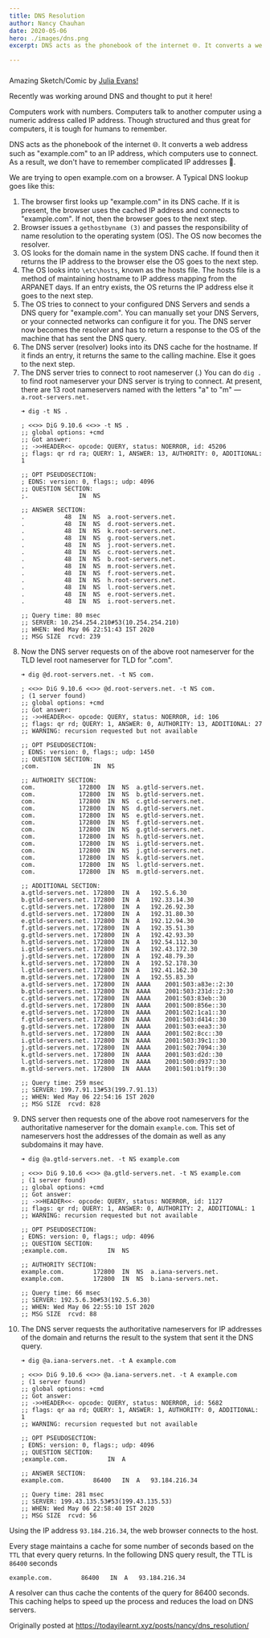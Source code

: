 ```yaml
---
title: DNS Resolution
author: Nancy Chauhan
date: 2020-05-06
hero: ./images/dns.png
excerpt: DNS acts as the phonebook of the internet 🌐. It converts a web address such as "example.com" to an IP address, which computers use to connect. As a result, we don't have to remember complicated IP addresses 🤩.

---
```


#####
Amazing Sketch/Comic by [Julia Evans!](https://twitter.com/b0rk?ref_src=twsrc%5Egoogle%7Ctwcamp%5Eserp%7Ctwgr%5Eauthor)

Recently was working around DNS and thought to put it here!

Computers work with numbers. Computers talk to another computer using a numeric address called IP address. Though structured and thus great for computers, it is tough for humans to remember.

DNS acts as the phonebook of the internet 🌐. It converts a web address such as "example.com" to an IP address, which computers use to connect. As a result, we don't have to remember complicated IP addresses 🤩.

We are trying to open example.com on a browser. A Typical DNS lookup goes like this:

1. The browser first looks up "example.com" in its DNS cache. If it is present, the browser uses the cached IP address and connects to "example.com". If not, then the browser goes to the next step.
2. Browser issues a `gethostbyname (3)` and passes the responsibility of name resolution to the operating system (OS). The OS    now becomes the resolver.
3. OS looks for the domain name in the system DNS cache. If found then it
   returns the IP address to the browser else the OS goes to the next step.
4. The OS looks into `\etc\hosts`, known as the hosts file. The hosts file is a method of maintaining hostname to IP address mapping from the ARPANET days. If an entry exists, the OS returns the IP address else it goes to the next step.
5. The OS tries to connect to your configured DNS Servers and sends a DNS query for "example.com". You can manually set your      DNS Servers, or your connected networks can configure it for you. The DNS server now becomes the resolver and has to return a response to the OS of the machine that has sent the DNS query.
6. The DNS server (resolver) looks into its DNS cache for the hostname. If it finds an entry, it returns the same to the calling machine. Else it goes to the next step.
7. The DNS server tries to connect to root nameserver (.) You can do `dig .` to find root nameserver your DNS server is trying to connect. At present, there are 13 root nameservers named with the letters "a" to "m" &mdash; `a.root-servers.net.`
    ```
    ➜ dig -t NS .

    ; <<>> DiG 9.10.6 <<>> -t NS .
    ;; global options: +cmd
    ;; Got answer:
    ;; ->>HEADER<<- opcode: QUERY, status: NOERROR, id: 45206
    ;; flags: qr rd ra; QUERY: 1, ANSWER: 13, AUTHORITY: 0, ADDITIONAL: 1

    ;; OPT PSEUDOSECTION:
    ; EDNS: version: 0, flags:; udp: 4096
    ;; QUESTION SECTION:
    ;.              IN  NS

    ;; ANSWER SECTION:
    .           48  IN  NS  a.root-servers.net.
    .           48  IN  NS  d.root-servers.net.
    .           48  IN  NS  k.root-servers.net.
    .           48  IN  NS  g.root-servers.net.
    .           48  IN  NS  j.root-servers.net.
    .           48  IN  NS  c.root-servers.net.
    .           48  IN  NS  b.root-servers.net.
    .           48  IN  NS  m.root-servers.net.
    .           48  IN  NS  f.root-servers.net.
    .           48  IN  NS  h.root-servers.net.
    .           48  IN  NS  l.root-servers.net.
    .           48  IN  NS  e.root-servers.net.
    .           48  IN  NS  i.root-servers.net.

    ;; Query time: 80 msec
    ;; SERVER: 10.254.254.210#53(10.254.254.210)
    ;; WHEN: Wed May 06 22:51:43 IST 2020
    ;; MSG SIZE  rcvd: 239

    ```
8. Now the DNS server requests on of the above root nameserver for the TLD
   level root nameserver for TLD for ".com".
    ```
    ➜ dig @d.root-servers.net. -t NS com.

    ; <<>> DiG 9.10.6 <<>> @d.root-servers.net. -t NS com.
    ; (1 server found)
    ;; global options: +cmd
    ;; Got answer:
    ;; ->>HEADER<<- opcode: QUERY, status: NOERROR, id: 106
    ;; flags: qr rd; QUERY: 1, ANSWER: 0, AUTHORITY: 13, ADDITIONAL: 27
    ;; WARNING: recursion requested but not available

    ;; OPT PSEUDOSECTION:
    ; EDNS: version: 0, flags:; udp: 1450
    ;; QUESTION SECTION:
    ;com.               IN  NS

    ;; AUTHORITY SECTION:
    com.            172800  IN  NS  a.gtld-servers.net.
    com.            172800  IN  NS  b.gtld-servers.net.
    com.            172800  IN  NS  c.gtld-servers.net.
    com.            172800  IN  NS  d.gtld-servers.net.
    com.            172800  IN  NS  e.gtld-servers.net.
    com.            172800  IN  NS  f.gtld-servers.net.
    com.            172800  IN  NS  g.gtld-servers.net.
    com.            172800  IN  NS  h.gtld-servers.net.
    com.            172800  IN  NS  i.gtld-servers.net.
    com.            172800  IN  NS  j.gtld-servers.net.
    com.            172800  IN  NS  k.gtld-servers.net.
    com.            172800  IN  NS  l.gtld-servers.net.
    com.            172800  IN  NS  m.gtld-servers.net.

    ;; ADDITIONAL SECTION:
    a.gtld-servers.net. 172800  IN  A   192.5.6.30
    b.gtld-servers.net. 172800  IN  A   192.33.14.30
    c.gtld-servers.net. 172800  IN  A   192.26.92.30
    d.gtld-servers.net. 172800  IN  A   192.31.80.30
    e.gtld-servers.net. 172800  IN  A   192.12.94.30
    f.gtld-servers.net. 172800  IN  A   192.35.51.30
    g.gtld-servers.net. 172800  IN  A   192.42.93.30
    h.gtld-servers.net. 172800  IN  A   192.54.112.30
    i.gtld-servers.net. 172800  IN  A   192.43.172.30
    j.gtld-servers.net. 172800  IN  A   192.48.79.30
    k.gtld-servers.net. 172800  IN  A   192.52.178.30
    l.gtld-servers.net. 172800  IN  A   192.41.162.30
    m.gtld-servers.net. 172800  IN  A   192.55.83.30
    a.gtld-servers.net. 172800  IN  AAAA    2001:503:a83e::2:30
    b.gtld-servers.net. 172800  IN  AAAA    2001:503:231d::2:30
    c.gtld-servers.net. 172800  IN  AAAA    2001:503:83eb::30
    d.gtld-servers.net. 172800  IN  AAAA    2001:500:856e::30
    e.gtld-servers.net. 172800  IN  AAAA    2001:502:1ca1::30
    f.gtld-servers.net. 172800  IN  AAAA    2001:503:d414::30
    g.gtld-servers.net. 172800  IN  AAAA    2001:503:eea3::30
    h.gtld-servers.net. 172800  IN  AAAA    2001:502:8cc::30
    i.gtld-servers.net. 172800  IN  AAAA    2001:503:39c1::30
    j.gtld-servers.net. 172800  IN  AAAA    2001:502:7094::30
    k.gtld-servers.net. 172800  IN  AAAA    2001:503:d2d::30
    l.gtld-servers.net. 172800  IN  AAAA    2001:500:d937::30
    m.gtld-servers.net. 172800  IN  AAAA    2001:501:b1f9::30

    ;; Query time: 259 msec
    ;; SERVER: 199.7.91.13#53(199.7.91.13)
    ;; WHEN: Wed May 06 22:54:16 IST 2020
    ;; MSG SIZE  rcvd: 828

    ```
9. DNS server then requests one of the above root nameservers for the authoritative nameserver for the domain `example.com`. This set of nameservers host the addresses of the domain as well as any subdomains it may have.
    ```
    ➜ dig @a.gtld-servers.net. -t NS example.com

    ; <<>> DiG 9.10.6 <<>> @a.gtld-servers.net. -t NS example.com
    ; (1 server found)
    ;; global options: +cmd
    ;; Got answer:
    ;; ->>HEADER<<- opcode: QUERY, status: NOERROR, id: 1127
    ;; flags: qr rd; QUERY: 1, ANSWER: 0, AUTHORITY: 2, ADDITIONAL: 1
    ;; WARNING: recursion requested but not available

    ;; OPT PSEUDOSECTION:
    ; EDNS: version: 0, flags:; udp: 4096
    ;; QUESTION SECTION:
    ;example.com.           IN  NS

    ;; AUTHORITY SECTION:
    example.com.        172800  IN  NS  a.iana-servers.net.
    example.com.        172800  IN  NS  b.iana-servers.net.

    ;; Query time: 66 msec
    ;; SERVER: 192.5.6.30#53(192.5.6.30)
    ;; WHEN: Wed May 06 22:55:10 IST 2020
    ;; MSG SIZE  rcvd: 88
    ```
10. The DNS server requests the authoritative nameservers for IP addresses of the domain and returns the result to the system that sent it the DNS query.
    ```
    ➜ dig @a.iana-servers.net. -t A example.com

    ; <<>> DiG 9.10.6 <<>> @a.iana-servers.net. -t A example.com
    ; (1 server found)
    ;; global options: +cmd
    ;; Got answer:
    ;; ->>HEADER<<- opcode: QUERY, status: NOERROR, id: 5682
    ;; flags: qr aa rd; QUERY: 1, ANSWER: 1, AUTHORITY: 0, ADDITIONAL: 1
    ;; WARNING: recursion requested but not available

    ;; OPT PSEUDOSECTION:
    ; EDNS: version: 0, flags:; udp: 4096
    ;; QUESTION SECTION:
    ;example.com.           IN  A

    ;; ANSWER SECTION:
    example.com.        86400   IN  A   93.184.216.34

    ;; Query time: 281 msec
    ;; SERVER: 199.43.135.53#53(199.43.135.53)
    ;; WHEN: Wed May 06 22:58:40 IST 2020
    ;; MSG SIZE  rcvd: 56
    ```

Using the IP address `93.184.216.34`, the web browser connects to the host.

Every stage maintains a cache for some number of seconds based on the `TTL` that every query returns. In the following DNS query result, the TTL is `86400` seconds

```
example.com.        86400   IN  A   93.184.216.34
```

A resolver can thus cache the contents of the query for 86400 seconds. This caching helps to speed up the process and reduces the load on DNS servers.

Originally posted at https://todayilearnt.xyz/posts/nancy/dns_resolution/